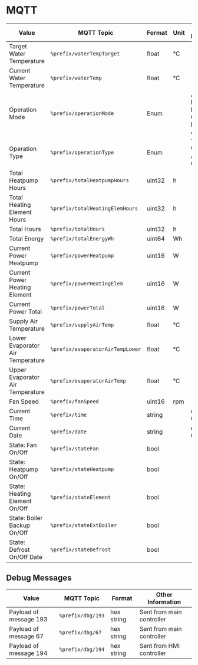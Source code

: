 # MQTT

| Value                            |                       MQTT Topic | Format | Unit |                                Other Information |
|----------------------------------|----------------------------------|--------|------|--------------------------------------------------|
| Target Water Temperature         | `%prefix/waterTempTarget`        | float  |   °C |                                                  |
| Current Water Temperature        | `%prefix/waterTemp`              | float  |   °C |                                                  |
| Operation Mode                   | `%prefix/operationMode`          | Enum   |      |  AUTO, MAN ECO ON, MAN ECO OFF, BOOST, ABSENCE   |
| Operation Type                   | `%prefix/operationType`          | Enum   |      |                         TIME WINDOW, ALWAYS ON   |
| Total Heatpump Hours             | `%prefix/totalHeatpumpHours`     | uint32 |    h |                                                  |
| Total Heating Element Hours      | `%prefix/totalHeatingElemHours`  | uint32 |    h |                                                  |
| Total Hours                      | `%prefix/totalHours`             | uint32 |    h |                                                  |
| Total Energy                     | `%prefix/totalEnergyWh`          | uint64 |   Wh |                                                  |
| Current Power Heatpump           | `%prefix/powerHeatpump`          | uint16 |    W |                                                  |
| Current Power Heating Element    | `%prefix/powerHeatingElem`       | uint16 |    W |                                                  |
| Current Power Total              | `%prefix/powerTotal`             | uint16 |    W |                                                  |
| Supply Air Temperature           | `%prefix/supplyAirTemp`          | float  |   °C |                                                  |
| Lower Evaporator Air Temperature | `%prefix/evaporatorAirTempLower` | float  |   °C |                                                  |
| Upper Evaporator Air Temperature | `%prefix/evaporatorAirTemp`      | float  |   °C |                                                  |
| Fan Speed                        | `%prefix/fanSpeed`               | uint16 |  rpm |                                                  |
| Current Time                     | `%prefix/time`                   | string |      |                                 e.g 09:11:59     |
| Current Date                     | `%prefix/date`                   | string |      |                                 e.g 07.09.2023   |
| State: Fan On/Off                | `%prefix/stateFan`               | bool   |      |                                                  |
| State: Heatpump On/Off           | `%prefix/stateHeatpump`          | bool   |      |                                                  |
| State: Heating Element On/Off    | `%prefix/stateElement`           | bool   |      |                                                  |
| State: Boiler Backup On/Off      | `%prefix/stateExtBoiler`         | bool   |      |                                                  |
| State: Defrost On/Off Date       | `%prefix/stateDefrost`           | bool   |      |                                                  |


## Debug Messages

| Value                     |         MQTT Topic |     Format |         Other Information |
|---------------------------|--------------------|------------|---------------------------|
| Payload of message 193    | `%prefix/dbg/193`  | hex string | Sent from main controller |
| Payload of message 67     | `%prefix/dbg/67`   | hex string | Sent from main controller |
| Payload of message 194    | `%prefix/dbg/194`  | hex string | Sent from HMI controller  |
